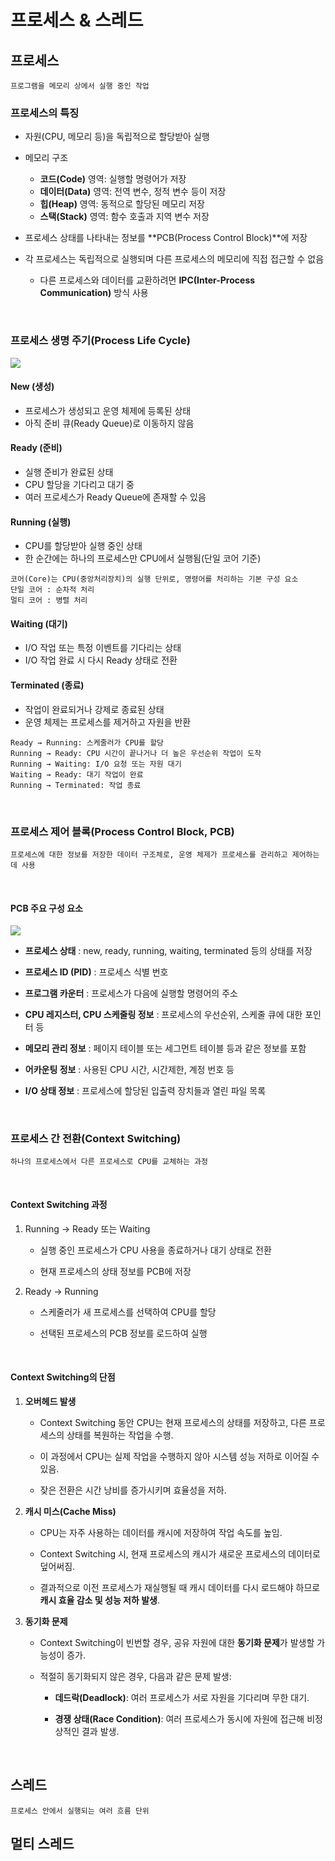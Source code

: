 # 프로세스 & 스레드

## 프로세스

    프로그램을 메모리 상에서 실행 중인 작업

### 프로세스의 특징

- 자원(CPU, 메모리 등)을 독립적으로 할당받아 실행

- 메모리 구조
    - **코드(Code)** 영역: 실행할 명령어가 저장
    - **데이터(Data)** 영역: 전역 변수, 정적 변수 등이 저장
    - **힙(Heap)** 영역: 동적으로 할당된 메모리 저장
    - **스택(Stack)** 영역: 함수 호출과 지역 변수 저장

- 프로세스 상태를 나타내는 정보를 **PCB(Process Control Block)**에 저장

- 각 프로세스는 독립적으로 실행되며 다른 프로세스의 메모리에 직접 접근할 수 없음
    - 다른 프로세스와 데이터를 교환하려면 **IPC(Inter-Process Communication)** 방식 사용

<br>

### 프로세스 생명 주기(Process Life Cycle)

<img src="https://thebook.io/img/080367/028.jpg">

#### New (생성)
- 프로세스가 생성되고 운영 체제에 등록된 상태
- 아직 준비 큐(Ready Queue)로 이동하지 않음

#### Ready (준비)
- 실행 준비가 완료된 상태
- CPU 할당을 기다리고 대기 중
- 여러 프로세스가 Ready Queue에 존재할 수 있음

#### Running (실행)
- CPU를 할당받아 실행 중인 상태
- 한 순간에는 하나의 프로세스만 CPU에서 실행됨(단일 코어 기준)
```
코어(Core)는 CPU(중앙처리장치)의 실행 단위로, 명령어를 처리하는 기본 구성 요소
단일 코어 : 순차적 처리
멀티 코어 : 병렬 처리
```

#### Waiting (대기)
- I/O 작업 또는 특정 이벤트를 기다리는 상태
- I/O 작업 완료 시 다시 Ready 상태로 전환

#### Terminated (종료)
- 작업이 완료되거나 강제로 종료된 상태
- 운영 체제는 프로세스를 제거하고 자원을 반환

```
Ready → Running: 스케줄러가 CPU를 할당
Running → Ready: CPU 시간이 끝나거나 더 높은 우선순위 작업이 도착
Running → Waiting: I/O 요청 또는 자원 대기
Waiting → Ready: 대기 작업이 완료
Running → Terminated: 작업 종료
```

<br>

### 프로세스 제어 블록(Process Control Block, PCB)

    프로세스에 대한 정보를 저장한 데이터 구조체로, 운영 체제가 프로세스를 관리하고 제어하는 데 사용

<br>

#### PCB 주요 구성 요소

<img src="https://cdn1.byjus.com/wp-content/uploads/2022/06/process-control-block.png">

- **프로세스 상태** : new, ready, running, waiting, terminated 등의 상태를 저장

- **프로세스 ID (PID)** : 프로세스 식별 번호

- **프로그램 카운터** : 프로세스가 다음에 실행할 명령어의 주소

- **CPU 레지스터, CPU 스케줄링 정보** : 프로세스의 우선순위, 스케줄 큐에 대한 포인터 등

- **메모리 관리 정보** : 페이지 테이블 또는 세그먼트 테이블 등과 같은 정보를 포함

- **어카운팅 정보** : 사용된 CPU 시간, 시간제한, 계정 번호 등

- **I/O 상태 정보** : 프로세스에 할당된 입출력 장치들과 열린 파일 목록

<br>

### 프로세스 간 전환(Context Switching)

    하나의 프로세스에서 다른 프로세스로 CPU를 교체하는 과정

<br>

#### Context Switching 과정
1. Running → Ready 또는 Waiting
    - 실행 중인 프로세스가 CPU 사용을 종료하거나 대기 상태로 전환

    - 현재 프로세스의 상태 정보를 PCB에 저장

2. Ready → Running
    - 스케줄러가 새 프로세스를 선택하여 CPU를 할당

    - 선택된 프로세스의 PCB 정보를 로드하여 실행

<br>

#### Context Switching의 단점
1. **오버헤드 발생**
    - Context Switching 동안 CPU는 현재 프로세스의 상태를 저장하고, 다른 프로세스의 상태를 복원하는 작업을 수행.

    - 이 과정에서 CPU는 실제 작업을 수행하지 않아 시스템 성능 저하로 이어질 수 있음.

    - 잦은 전환은 시간 낭비를 증가시키며 효율성을 저하.

2. **캐시 미스(Cache Miss)**
    - CPU는 자주 사용하는 데이터를 캐시에 저장하여 작업 속도를 높임.

    - Context Switching 시, 현재 프로세스의 캐시가 새로운 프로세스의 데이터로 덮어써짐.

    - 결과적으로 이전 프로세스가 재실행될 때 캐시 데이터를 다시 로드해야 하므로 **캐시 효율 감소 및 성능 저하 발생**.

3. **동기화 문제**
    - Context Switching이 빈번할 경우, 공유 자원에 대한 **동기화 문제**가 발생할 가능성이 증가.

    - 적절히 동기화되지 않은 경우, 다음과 같은 문제 발생:
        - **데드락(Deadlock)**: 여러 프로세스가 서로 자원을 기다리며 무한 대기.

        - **경쟁 상태(Race Condition)**: 여러 프로세스가 동시에 자원에 접근해 비정상적인 결과 발생.

<br>

## 스레드

    프로세스 안에서 실행되는 여러 흐름 단위


## 멀티 스레드

